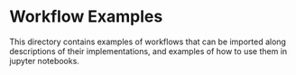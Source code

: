 # Workflow Examples

This directory contains examples of workflows that can be imported along descriptions of their implementations, and examples of how to use them in jupyter notebooks.